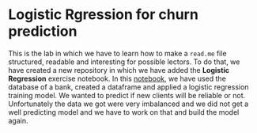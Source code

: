 # Logistic Rgression for churn prediction

  This is the lab in which we have to learn how to make a `read.me` file structured, readable and interesting for possible lectors.
  To do that, we have created a new repository in which we have added the __Logistic Regression__ exercise notebook.
  In this [notebook](https://github.com/Julia-Leon/beautiful_repo/blob/main/Logistic_regression_bank_outline.ipynb), we have used the database of a bank, created a dataframe and applied a logistic regression training model. We wanted to predict if new clients will be reliable or not.
  Unfortunately the data we got were very imbalanced and we did not get a well predicting model and we have to work on that and build the model again.
